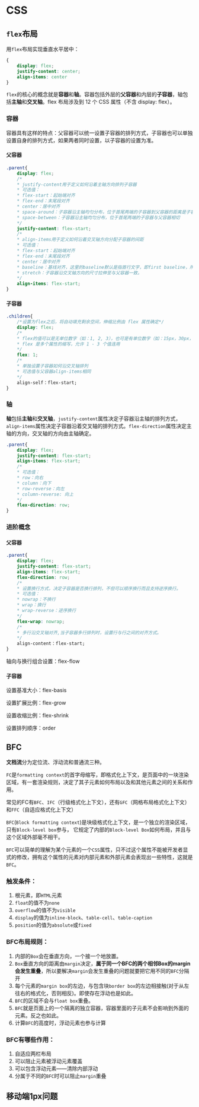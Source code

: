 # CSS

## `flex`布局

用`flex`布局实现垂直水平居中：

```css
{
    display: flex;
    justify-content: center;
    align-items: center
}
```

`flex`的核心的概念就是**容器**和**轴**。容器包括外层的**父容器**和内层的**子容器**，轴包括**主轴**和**交叉轴**。flex 布局涉及到 12 个 CSS 属性（不含 display: flex）。

### 容器

容器具有这样的特点：父容器可以统一设置子容器的排列方式，子容器也可以单独设置自身的排列方式，如果两者同时设置，以子容器的设置为准。

#### 父容器

```css
.parent{
    display: flex;
    /*
    * justify-content用于定义如何沿着主轴方向排列子容器
    * 可选值：
    * flex-start：起始端对齐
    * flex-end：末尾段对齐
    * center：居中对齐
    * space-around：子容器沿主轴均匀分布，位于首尾两端的子容器到父容器的距离是子容器间距的一半
    * space-between：子容器沿主轴均匀分布，位于首尾两端的子容器与父容器相切
    */
    justify-content: flex-start; 
    /*
    * align-items用于定义如何沿着交叉轴方向分配子容器的间距
    * 可选值：
    * flex-start：起始端对齐
    * flex-end：末尾段对齐
    * center：居中对齐
    * baseline：基线对齐，这里的baseline默认是指首行文字，即first baseline，所有子容器向基线对齐，交叉轴起点到元素基线距离最大的子容器将会与交叉轴起始端相切以确定基线
    * stretch：子容器沿交叉轴方向的尺寸拉伸至与父容器一致。
    */
    align-items: flex-start;
}
```

#### 子容器

```css
.children{
    /*设置为flex之后，将自动填充剩余空间，伸缩比例由 flex 属性确定*/
    display: flex;
    /*
    * flex的值可以是无单位数字（如：1, 2, 3），也可是有单位数字（如：15px，30px，60px），或 none 关键字。
    * flex 是多个属性的缩写，允许 1 - 3 个值连用
    */
    flex: 1;
    /*
    * 单独设置子容器如何沿交叉轴排列
    * 可选值与父容器align-items相同
    */
    align-self：flex-start;
}

```

### 轴

**轴**包括**主轴**和**交叉轴**，`justify-content`属性决定子容器沿主轴的排列方式，`align-items`属性决定子容器沿着交叉轴的排列方式。`flex-direction`属性决定主轴的方向，交叉轴的方向由主轴确定。

```css
.parent{
    display: flex;
    justify-content: flex-start; 
    align-items: flex-start;
    /*
    * 可选值：
    * row：向右
    * column：向下
    * row-reverse：向左
    * column-reverse: 向上
    */
    flex-direction: row;
}
```

### 进阶概念

#### 父容器

```css
.parent{
    display: flex;
    justify-content: flex-start; 
    align-items: flex-start;
    flex-direction: row;
    /*
    * 设置换行方式，决定子容器是否换行排列，不但可以顺序换行而且支持逆序换行。
    * 可选值：
    * nowrap：不换行
    * wrap：换行
    * wrap-reverse：逆序换行
    */
    flex-wrap: nowrap;
    /*
    * 多行沿交叉轴对齐,当子容器多行排列时，设置行与行之间的对齐方式。
    */
    align-content：flex-start;
}
```

轴向与换行组合设置：flex-flow

#### 子容器

设置基准大小：flex-basis

设置扩展比例：flex-grow

设置收缩比例：flex-shrink

设置排列顺序：order

## BFC

**文档流**分为定位流、浮动流和普通流三种。

`FC`是`formatting context`的首字母缩写，即格式化上下文，是页面中的一块渲染区域，有一套渲染规则，决定了其子元素如何布局以及和其他元素之间的关系和作用。

常见的FC有`BFC`、`IFC`（行级格式化上下文），还有`GFC`（网格布局格式化上下文）和`FFC`（自适应格式化上下文）

`BFC`(`Block formatting context`)是块级格式化上下文，是一个独立的渲染区域，只有`Block-level box`参与， 它规定了内部的`Block-level Box`如何布局，并且与这个区域外部毫不相干。

`BFC`可以简单的理解为某个元素的一个`CSS`属性，只不过这个属性不能被开发者显式的修改，拥有这个属性的元素对内部元素和外部元素会表现出一些特性，这就是`BFC`。

### 触发条件：

1. 根元素，即`HTML`元素
2. `float`的值不为`none`
3. `overflow`的值不为`visible`
4. `display`的值为`inline-block`、`table-cell`、`table-caption`
5. `position`的值为`absolute`或`fixed`

### BFC布局规则：
1. 内部的`Box`会在垂直方向，一个接一个地放置。
2. `Box`垂直方向的距离由`margin`决定，**属于同一个BFC的两个相邻Box的margin会发生重叠**，所以要解决`margin`会发生重叠的问题就要把它用不同的`BFC`分隔开
3. 每个元素的`margin box`的左边，与包含块`border box`的左边相接触(对于从左往右的格式化，否则相反)。即使存在浮动也是如此。
4. `BFC`的区域不会与`float box`重叠。
5. `BFC`就是页面上的一个隔离的独立容器，容器里面的子元素不会影响到外面的元素。反之也如此。
6. 计算`BFC`的高度时，浮动元素也参与计算

### BFC有哪些作用：
1. 自适应两栏布局
2. 可以阻止元素被浮动元素覆盖
3. 可以包含浮动元素——清除内部浮动
4. 分属于不同的`BFC`时可以阻止`margin`重叠

## 移动端1px问题

